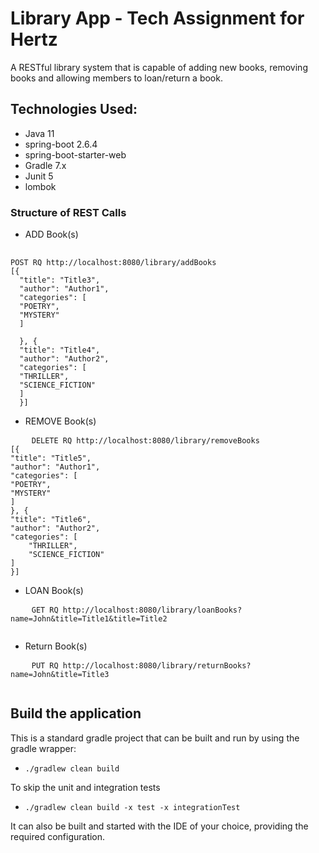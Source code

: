# Library App - Tech Assignment for Hertz

A RESTful library system that is capable of adding new books, removing books 
and allowing members to loan/return a book.
## Technologies Used:
- Java 11
- spring-boot 2.6.4
- spring-boot-starter-web
- Gradle 7.x
- Junit 5
- lombok

### Structure of REST Calls
- ADD Book(s)
<pre>
    <code>
POST RQ http://localhost:8080/library/addBooks
[{
  "title": "Title3",
  "author": "Author1",
  "categories": [
  "POETRY",
  "MYSTERY"
  ]

  }, {
  "title": "Title4",
  "author": "Author2",
  "categories": [
  "THRILLER",
  "SCIENCE_FICTION"
  ]
  }]</code>
</pre>

- REMOVE Book(s) 
<pre>
    <code>DELETE RQ http://localhost:8080/library/removeBooks
[{
"title": "Title5",
"author": "Author1",
"categories": [
"POETRY",
"MYSTERY"
]
}, {
"title": "Title6",
"author": "Author2",
"categories": [
    "THRILLER",
    "SCIENCE_FICTION"
]
}]</code></pre>

- LOAN Book(s)
<pre>
    <code>GET RQ http://localhost:8080/library/loanBooks?name=John&title=Title1&title=Title2
    </code>
</pre>
- Return Book(s)
<pre>
    <code>PUT RQ http://localhost:8080/library/returnBooks?name=John&title=Title3
    </code>
</pre>

## Build the application
This is a standard gradle project that can be built and run by using the gradle wrapper:
- `./gradlew clean build`

To skip the unit and integration tests
- `./gradlew clean build -x test -x integrationTest`

It can also be built and started with the IDE of your choice, providing the required configuration.